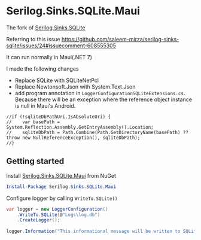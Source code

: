# Serilog.Sinks.SQLite.Maui

The fork of [Serilog.Sinks.SQLite](https://github.com/saleem-mirza/serilog-sinks-sqlite)

Referring to this issue https://github.com/saleem-mirza/serilog-sinks-sqlite/issues/24#issuecomment-608555305

It can run normally in Maui(.NET 7)

I made the following changes

- Replace SQLite with SQLiteNetPcl
- Replace Newtonsoft.Json with System.Text.Json
- add program annotation in `LoggerConfigurationSQLiteExtensions.cs`. Because there will be an exception where the reference object instance is null in Maui's Android.
```
//if (!sqliteDbPathUri.IsAbsoluteUri) {
//    var basePath = System.Reflection.Assembly.GetEntryAssembly().Location;
//    sqliteDbPath = Path.Combine(Path.GetDirectoryName(basePath) ?? throw new NullReferenceException(), sqliteDbPath);
//}
```

## Getting started
Install [Serilog.Sinks.SQLite.Maui](https://www.nuget.org/packages/Serilog.Sinks.SQLite.Maui) from NuGet

```PowerShell
Install-Package Serilog.Sinks.SQLite.Maui
```

Configure logger by calling `WriteTo.SQLite()`

```C#
var logger = new LoggerConfiguration()
    .WriteTo.SQLite(@"Logs\log.db")
    .CreateLogger();
    
logger.Information("This informational message will be written to SQLite database");
```